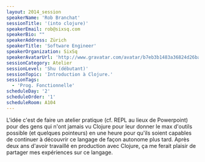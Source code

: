 ```yaml
---
layout: 2014_session
speakerName: 'Rob Branchat'
sessionTitle: '(into clojure)'
speakerEmail: rob@sixsq.com
speakerBio: ""
speakerAddress: Zürich
speakerTitle: 'Software Engineer'
speakerOrganization: SixSq
speakerAvatarUrl: 'http://www.gravatar.com/avatar/b7eb3b1483a36824d26ba035ccc3ea4f?size=200&default=mm'
sessionCategory: Atelier
sessionLevel: 'Shu (débutant)'
sessionTopic: 'Introduction à Clojure.'
sessionTags:
  - 'Prog. Fonctionnelle'
scheduleDay: '2'
scheduleOrder: '1'
scheduleRoom: A104
---
```


L'idée c'est de faire un atelier pratique (cf. REPL au lieux de Powerpoint) pour des gens qui n'ont jamais vu Clojure pour leur donner le max d'outils possible (et quelques pointeurs) en une heure pour qu'ils soient capables de continuer à découvrir ce langage de façon autonome plus tard. Après deux ans d'avoir travaillé en production avec Clojure, ça me ferait plaisir de partager mes expériences sur ce langage.
